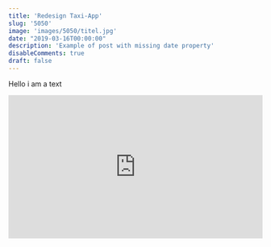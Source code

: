 ```yaml
---
title: 'Redesign Taxi-App'
slug: '5050'
image: 'images/5050/titel.jpg'
date: "2019-03-16T00:00:00"
description: 'Example of post with missing date property'
disableComments: true
draft: false
---
```


Hello i am a text

<div style="padding:56.25% 0 0 0;position:relative;"><iframe src="https://player.vimeo.com/video/524254812?title=0&byline=0&portrait=0" style="position:absolute;top:0;left:0;width:100%;height:100%;" frameborder="0" allow="autoplay; fullscreen; picture-in-picture" allowfullscreen></iframe></div><script src="https://player.vimeo.com/api/player.js"></script>


